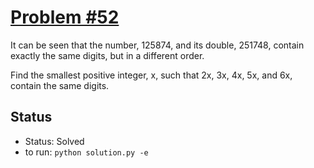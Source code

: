 # [Problem #52](http://projecteuler.net/problem=52)

It can be seen that the number, 125874, and its double, 251748, contain exactly the 
same digits, but in a different order.

Find the smallest positive integer, x, such that 2x, 3x, 4x, 5x, and 6x, contain 
the same digits.

## Status
* Status: Solved
* to run: `python solution.py -e`
